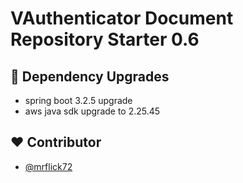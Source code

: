 # VAuthenticator Document Repository Starter 0.6

## :hammer: Dependency Upgrades
 
- spring boot 3.2.5 upgrade
- aws java sdk upgrade to 2.25.45

## :heart: Contributor

- [@mrflick72](https://github.com/mrFlick72)